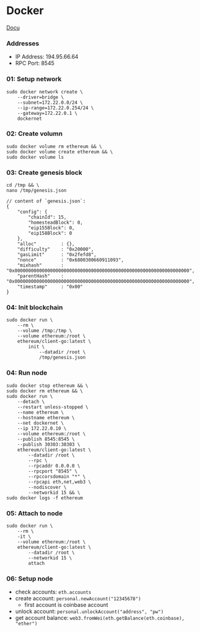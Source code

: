 # Docker

[Docu](https://hub.docker.com/r/ethereum/client-go)

### Addresses

- IP Address: 194.95.66.64
- RPC Port: 8545



### 01: Setup network
    sudo docker network create \
        --driver=bridge \
        --subnet=172.22.0.0/24 \
        --ip-range=172.22.0.254/24 \
        --gateway=172.22.0.1 \
        dockernet

### 02: Create volumn
    sudo docker volume rm ethereum && \
    sudo docker volume create ethereum && \
    sudo docker volume ls

### 03: Create genesis block

    cd /tmp && \
    nano /tmp/genesis.json

    // content of `genesis.json`:
    {
        "config": {
            "chainId": 15,
            "homesteadBlock": 0,
            "eip155Block": 0,
            "eip158Block": 0
        },
        "alloc"         : {},
        "difficulty"    : "0x20000",
        "gasLimit"      : "0x2fefd8",
        "nonce"         : "0x6800300660911093",
        "mixhash"       : "0x0000000000000000000000000000000000000000000000000000000000000000",
        "parentHash"    : "0x0000000000000000000000000000000000000000000000000000000000000000",
        "timestamp"     : "0x00"
    }

### 04: Init blockchain
    sudo docker run \
        --rm \
        --volume /tmp:/tmp \
        --volume ethereum:/root \
        ethereum/client-go:latest \
            init \
                --datadir /root \
                /tmp/genesis.json
    
### 04: Run node
    sudo docker stop ethereum && \
    sudo docker rm ethereum && \
    sudo docker run \
        --detach \
        --restart unless-stopped \
        --name ethereum \
        --hostname ethereum \
        --net dockernet \
        --ip 172.22.0.10 \
        --volume ethereum:/root \
        --publish 8545:8545 \
        --publish 30303:30303 \
        ethereum/client-go:latest \
            --datadir /root \
            --rpc \
            --rpcaddr 0.0.0.0 \
            --rpcport "8545" \
            --rpccorsdomain "*" \
            --rpcapi eth,net,web3 \
            --nodiscover \
            --networkid 15 && \
    sudo docker logs -f ethereum

### 05: Attach to node
    sudo docker run \
        --rm \
        -it \
        --volume ethereum:/root \
        ethereum/client-go:latest \
            --datadir /root \
            --networkid 15 \
            attach

### 06: Setup node

- check accounts: `eth.accounts` 
- create account: `personal.newAccount("12345678")`
    - first account is coinbase account
- unlock account: `personal.unlockAccount("address", "pw")`
- get account balance: `web3.fromWei(eth.getBalance(eth.coinbase), "ether")`
